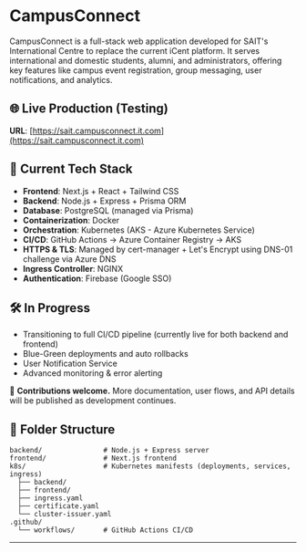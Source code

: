 # CampusConnect

CampusConnect is a full-stack web application developed for SAIT's International Centre to replace the current iCent platform. It serves international and domestic students, alumni, and administrators, offering key features like campus event registration, group messaging, user notifications, and analytics.

## 🌐 Live Production (Testing)
**URL**: [https://sait.campusconnect.it.com](https://sait.campusconnect.it.com)

## 🚀 Current Tech Stack
- **Frontend**: Next.js + React + Tailwind CSS
- **Backend**: Node.js + Express + Prisma ORM
- **Database**: PostgreSQL (managed via Prisma)
- **Containerization**: Docker
- **Orchestration**: Kubernetes (AKS - Azure Kubernetes Service)
- **CI/CD**: GitHub Actions → Azure Container Registry → AKS
- **HTTPS & TLS**: Managed by cert-manager + Let's Encrypt using DNS-01 challenge via Azure DNS
- **Ingress Controller**: NGINX
- **Authentication**: Firebase (Google SSO)

<!-- ## 🔐 Secrets & Config
- Secrets like Firebase credentials, database URL, and third-party keys are managed via Kubernetes Secrets.
- Sensitive manifests (like `*-secret.yaml`) are **not** committed to the repo and must be applied manually.

## 📦 Deployments
- Docker images are built and pushed to **Azure Container Registry** (`campusconnectacr`).
- Kubernetes deployments automatically pull updated images during CI/CD and roll out with zero-downtime updates.
- Blue-green deployment strategy is planned for future versions. -->

## 🛠️ In Progress
- Transitioning to full CI/CD pipeline (currently live for both backend and frontend)
- Blue-Green deployments and auto rollbacks
- User Notification Service
- Advanced monitoring & error alerting

📣 **Contributions welcome.** More documentation, user flows, and API details will be published as development continues.

## 📁 Folder Structure
```
backend/               # Node.js + Express server
frontend/              # Next.js frontend
k8s/                   # Kubernetes manifests (deployments, services, ingress)
  ├── backend/
  ├── frontend/
  ├── ingress.yaml
  ├── certificate.yaml
  └── cluster-issuer.yaml
.github/
  └── workflows/       # GitHub Actions CI/CD
```

---



